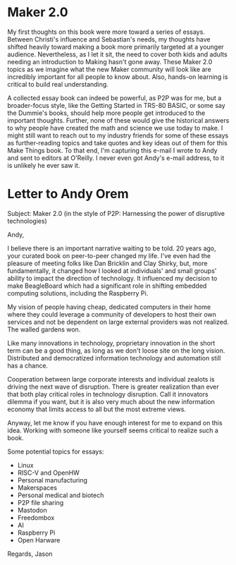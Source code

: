 # Maker 2.0

My first thoughts on this book were more toward a series of essays. Between Christi's influence and Sebastian's needs, my thoughts have shifted heavily toward making a book more primarily targeted at a younger audience. Nevertheless, as I let it sit, the need to cover both kids and adults needing an introduction to Making hasn't gone away. These Maker 2.0 topics as we imagine what the new Maker community will look like are incredibly important for all people to know about. Also, hands-on learning is critical to build real understanding.

A collected essay book can indeed be powerful, as P2P was for me, but a broader-focus style, like the Getting Started in TRS-80 BASIC, or some say the Dummie's books, should help more people get introduced to the important thoughts. Further, none of these would give the historical answers to why people have created the math and science we use today to make. I might still want to reach out to my industry friends for some of these essays as further-reading topics and take quotes and key ideas out of them for this Make Things book. To that end, I'm capturing this e-mail I wrote to Andy and sent to editors at O'Reilly. I never even got Andy's e-mail address, to it is unlikely he ever saw it.

# Letter to Andy Orem
Subject: Maker 2.0 (in the style of P2P: Harnessing the power of disruptive technologies)

Andy,

I believe there is an important narrative waiting to be told. 20 years ago, your curated book on peer-to-peer changed my life. I've even had the pleasure of meeting folks like Dan Bricklin and Clay Shirky, but, more fundamentally, it changed how I looked at individuals' and small groups' ability to impact the direction of technology. It influenced my decision to make BeagleBoard which had a significant role in shifting embedded computing solutions, including the Raspberry Pi.

My vision of people having cheap, dedicated computers in their home where they could leverage a community of developers to host their own services and not be dependent on large external providers was not realized. The walled gardens won.

Like many innovations in technology, proprietary innovation in the short term can be a good thing, as long as we don't loose site on the long vision. Distributed and democratized information technology and automation still has a chance.

Cooperation between large corporate interests and individual zealots is driving the next wave of disruption. There is greater realization than ever that both play critical roles in technology disruption. Call it innovators dilemma if you want, but it is also very much about the new information economy that limits access to all but the most extreme views.

Anyway, let me know if you have enough interest for me to expand on this idea. Working with someone like yourself seems critical to realize such a book. 

Some potential topics for essays:
* Linux
* RISC-V and OpenHW
* Personal manufacturing
* Makerspaces
* Personal medical and biotech
* P2P file sharing
* Mastodon
* Freedombox
* AI
* Raspberry Pi
* Open Harware

Regards,
Jason

